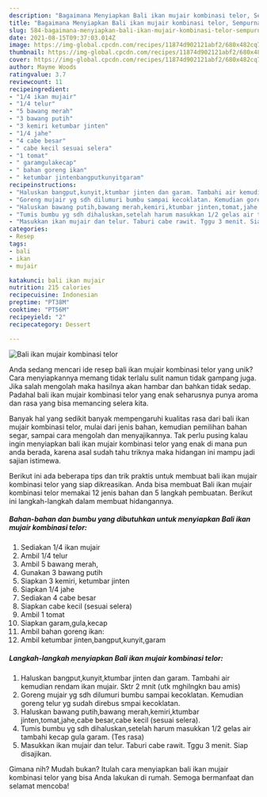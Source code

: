 ```yaml
---
description: "Bagaimana Menyiapkan Bali ikan mujair kombinasi telor, Sempurna"
title: "Bagaimana Menyiapkan Bali ikan mujair kombinasi telor, Sempurna"
slug: 584-bagaimana-menyiapkan-bali-ikan-mujair-kombinasi-telor-sempurna
date: 2021-08-15T09:37:03.014Z
image: https://img-global.cpcdn.com/recipes/11874d902121abf2/680x482cq70/bali-ikan-mujair-kombinasi-telor-foto-resep-utama.jpg
thumbnail: https://img-global.cpcdn.com/recipes/11874d902121abf2/680x482cq70/bali-ikan-mujair-kombinasi-telor-foto-resep-utama.jpg
cover: https://img-global.cpcdn.com/recipes/11874d902121abf2/680x482cq70/bali-ikan-mujair-kombinasi-telor-foto-resep-utama.jpg
author: Mayme Woods
ratingvalue: 3.7
reviewcount: 11
recipeingredient:
- "1/4 ikan mujair"
- "1/4 telur"
- "5 bawang merah"
- "3 bawang putih"
- "3 kemiri ketumbar jinten"
- "1/4 jahe"
- "4 cabe besar"
- " cabe kecil sesuai selera"
- "1 tomat"
- " garamgulakecap"
- " bahan goreng ikan"
- " ketumbar jintenbangputkunyitgaram"
recipeinstructions:
- "Haluskan bangput,kunyit,ktumbar jinten dan garam. Tambahi air kemudian rendam ikan mujair. Sktr 2 mnit (utk mghilngkn bau amis)"
- "Goreng mujair yg sdh dilumuri bumbu sampai kecoklatan. Kemudian goreng telur yg sudah direbus smpai kecoklatan."
- "Haluskan bawang putih,bawang merah,kemiri,ktumbar jinten,tomat,jahe,cabe besar,cabe kecil (sesuai selera)."
- "Tumis bumbu yg sdh dihaluskan,setelah harum masukkan 1/2 gelas air tambahi kecap gula garam. (Tes rasa)"
- "Masukkan ikan mujair dan telur. Taburi cabe rawit. Tggu 3 menit. Siap disajikan."
categories:
- Resep
tags:
- bali
- ikan
- mujair

katakunci: bali ikan mujair 
nutrition: 215 calories
recipecuisine: Indonesian
preptime: "PT38M"
cooktime: "PT56M"
recipeyield: "2"
recipecategory: Dessert

---
```



![Bali ikan mujair kombinasi telor](https://img-global.cpcdn.com/recipes/11874d902121abf2/680x482cq70/bali-ikan-mujair-kombinasi-telor-foto-resep-utama.jpg)

Anda sedang mencari ide resep bali ikan mujair kombinasi telor yang unik? Cara menyiapkannya memang tidak terlalu sulit namun tidak gampang juga. Jika salah mengolah maka hasilnya akan hambar dan bahkan tidak sedap. Padahal bali ikan mujair kombinasi telor yang enak seharusnya punya aroma dan rasa yang bisa memancing selera kita.

Banyak hal yang sedikit banyak mempengaruhi kualitas rasa dari bali ikan mujair kombinasi telor, mulai dari jenis bahan, kemudian pemilihan bahan segar, sampai cara mengolah dan menyajikannya. Tak perlu pusing kalau ingin menyiapkan bali ikan mujair kombinasi telor yang enak di mana pun anda berada, karena asal sudah tahu triknya maka hidangan ini mampu jadi sajian istimewa.




Berikut ini ada beberapa tips dan trik praktis untuk membuat bali ikan mujair kombinasi telor yang siap dikreasikan. Anda bisa membuat Bali ikan mujair kombinasi telor memakai 12 jenis bahan dan 5 langkah pembuatan. Berikut ini langkah-langkah dalam membuat hidangannya.

<!--inarticleads1-->

##### Bahan-bahan dan bumbu yang dibutuhkan untuk menyiapkan Bali ikan mujair kombinasi telor:

1. Sediakan 1/4 ikan mujair
1. Ambil 1/4 telur
1. Ambil 5 bawang merah,
1. Gunakan 3 bawang putih
1. Siapkan 3 kemiri, ketumbar jinten
1. Siapkan 1/4 jahe
1. Sediakan 4 cabe besar
1. Siapkan  cabe kecil (sesuai selera)
1. Ambil 1 tomat
1. Siapkan  garam,gula,kecap
1. Ambil  bahan goreng ikan:
1. Ambil  ketumbar jinten,bangput,kunyit,garam




<!--inarticleads2-->

##### Langkah-langkah menyiapkan Bali ikan mujair kombinasi telor:

1. Haluskan bangput,kunyit,ktumbar jinten dan garam. Tambahi air kemudian rendam ikan mujair. Sktr 2 mnit (utk mghilngkn bau amis)
1. Goreng mujair yg sdh dilumuri bumbu sampai kecoklatan. Kemudian goreng telur yg sudah direbus smpai kecoklatan.
1. Haluskan bawang putih,bawang merah,kemiri,ktumbar jinten,tomat,jahe,cabe besar,cabe kecil (sesuai selera).
1. Tumis bumbu yg sdh dihaluskan,setelah harum masukkan 1/2 gelas air tambahi kecap gula garam. (Tes rasa)
1. Masukkan ikan mujair dan telur. Taburi cabe rawit. Tggu 3 menit. Siap disajikan.




Gimana nih? Mudah bukan? Itulah cara menyiapkan bali ikan mujair kombinasi telor yang bisa Anda lakukan di rumah. Semoga bermanfaat dan selamat mencoba!
